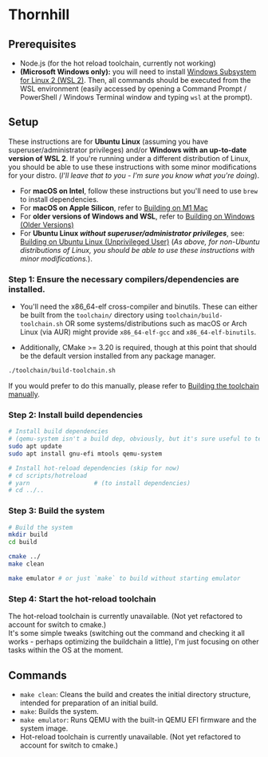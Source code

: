 # Thornhill

## Prerequisites

- Node.js (for the hot reload toolchain, currently not working)
- **(Microsoft Windows only):** you will need to install [Windows Subsystem for Linux 2 (WSL 2)](https://learn.microsoft.com/en-us/windows/wsl/install). Then, all commands should be executed from the WSL environment (easily accessed by opening a Command Prompt / PowerShell / Windows Terminal window and typing `wsl` at the prompt).
  

## Setup
These instructions are for **Ubuntu Linux** (assuming you have superuser/administrator privileges) and/or **Windows with an up-to-date version of WSL 2**. If you're running under a different distribution of Linux, you should be able to use these instructions with some minor modifications for your distro. (*I'll leave that to you - I'm sure you know what you're doing*).

- For **macOS on Intel**, follow these instructions but you'll need to use `brew` to install dependencies.
- For **macOS on Apple Silicon**, refer to [Building on M1 Mac](https://github.com/SamJakob/thornhill/wiki/Building-on-M1-Mac)
- For **older versions of Windows and WSL**, refer to [Building on Windows (Older Versions)](https://github.com/SamJakob/thornhill/wiki/Building-on-Windows-(Older-Versions))
- For **Ubuntu Linux *without superuser/administrator privileges***, see: [Building on Ubuntu Linux (Unprivileged User)](https://github.com/SamJakob/thornhill/wiki/Building-on-Ubuntu-Linux-(Unprivileged-User)) (*As above, for non-Ubuntu distributions of Linux, you should be able to use these instructions with minor modifications.*).

### **Step 1: Ensure the necessary compilers/dependencies are installed.**
- You'll need the x86_64-elf cross-compiler and binutils. These can either be built from the `toolchain/`
directory using `toolchain/build-toolchain.sh` OR some systems/distributions such as macOS or Arch Linux
(via AUR) might provide `x86_64-elf-gcc` and `x86_64-elf-binutils`.

- Additionally, CMake >= 3.20 is required, though at this point that should be the default version installed
from any package manager.

```bash
./toolchain/build-toolchain.sh
```

If you would prefer to do this manually, please refer to [Building the toolchain manually](https://github.com/SamJakob/thornhill/wiki/Building-on-Ubuntu-Linux-(Unprivileged-User)#building-the-toolchain-manually).

### **Step 2: Install build dependencies**

```bash
# Install build dependencies
# (qemu-system isn't a build dep, obviously, but it's sure useful to test with.)
sudo apt update 
sudo apt install gnu-efi mtools qemu-system

# Install hot-reload dependencies (skip for now)
# cd scripts/hotreload
# yarn                  # (to install dependencies)
# cd ../..
```

### **Step 3: Build the system**

```bash
# Build the system
mkdir build
cd build

cmake ../
make clean

make emulator # or just `make` to build without starting emulator
```

### **Step 4: Start the hot-reload toolchain**

The hot-reload toolchain is currently unavailable. (Not yet refactored to account for switch to cmake.)  
It's some simple tweaks (switching out the command and checking it all works - perhaps optimizing the buildchain a little), I'm just focusing on other tasks within the OS at the moment.


## Commands

- `make clean`: Cleans the build and creates the initial directory structure, intended for preparation of an initial build.
- `make`: Builds the system.
- `make emulator`: Runs QEMU with the built-in QEMU EFI firmware and the system image.
- Hot-reload toolchain is currently unavailable. (Not yet refactored to account for switch to cmake.)
